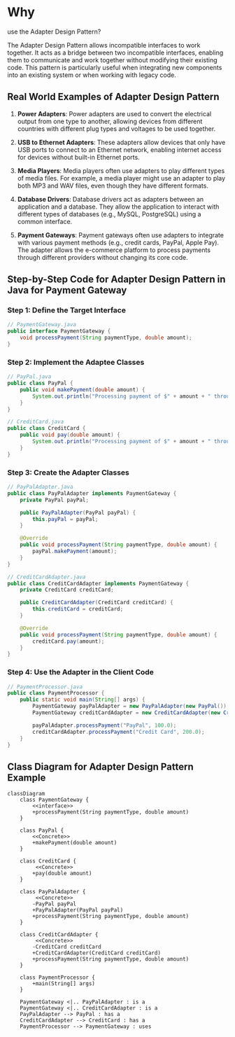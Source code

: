 # Why
use the Adapter Design Pattern?

The Adapter Design Pattern allows incompatible interfaces to work together. It acts as a bridge between two incompatible interfaces, enabling them to communicate and work together without modifying their existing code. This pattern is particularly useful when integrating new components into an existing system or when working with legacy code.

## Real World Examples of Adapter Design Pattern

1. **Power Adapters**: Power adapters are used to convert the electrical output from one type to another, allowing devices from different countries with different plug types and voltages to be used together.

2. **USB to Ethernet Adapters**: These adapters allow devices that only have USB ports to connect to an Ethernet network, enabling internet access for devices without built-in Ethernet ports.

3. **Media Players**: Media players often use adapters to play different types of media files. For example, a media player might use an adapter to play both MP3 and WAV files, even though they have different formats.

4. **Database Drivers**: Database drivers act as adapters between an application and a database. They allow the application to interact with different types of databases (e.g., MySQL, PostgreSQL) using a common interface.

5. **Payment Gateways**: Payment gateways often use adapters to integrate with various payment methods (e.g., credit cards, PayPal, Apple Pay). The adapter allows the e-commerce platform to process payments through different providers without changing its core code.


## Step-by-Step Code for Adapter Design Pattern in Java for Payment Gateway

### Step 1: Define the Target Interface
```java
// PaymentGateway.java
public interface PaymentGateway {
    void processPayment(String paymentType, double amount);
}
```

### Step 2: Implement the Adaptee Classes
```java
// PayPal.java
public class PayPal {
    public void makePayment(double amount) {
        System.out.println("Processing payment of $" + amount + " through PayPal.");
    }
}

// CreditCard.java
public class CreditCard {
    public void pay(double amount) {
        System.out.println("Processing payment of $" + amount + " through Credit Card.");
    }
}
```

### Step 3: Create the Adapter Classes
```java
// PayPalAdapter.java
public class PayPalAdapter implements PaymentGateway {
    private PayPal payPal;

    public PayPalAdapter(PayPal payPal) {
        this.payPal = payPal;
    }

    @Override
    public void processPayment(String paymentType, double amount) {
        payPal.makePayment(amount);
    }
}

// CreditCardAdapter.java
public class CreditCardAdapter implements PaymentGateway {
    private CreditCard creditCard;

    public CreditCardAdapter(CreditCard creditCard) {
        this.creditCard = creditCard;
    }

    @Override
    public void processPayment(String paymentType, double amount) {
        creditCard.pay(amount);
    }
}
```

### Step 4: Use the Adapter in the Client Code
```java
// PaymentProcessor.java
public class PaymentProcessor {
    public static void main(String[] args) {
        PaymentGateway payPalAdapter = new PayPalAdapter(new PayPal());
        PaymentGateway creditCardAdapter = new CreditCardAdapter(new CreditCard());

        payPalAdapter.processPayment("PayPal", 100.0);
        creditCardAdapter.processPayment("Credit Card", 200.0);
    }
}
```


## Class Diagram for Adapter Design Pattern Example

```mermaid
classDiagram
    class PaymentGateway {
        <<interface>>
        +processPayment(String paymentType, double amount)
    }

    class PayPal {
        <<Concrete>>
        +makePayment(double amount)
    }

    class CreditCard {
         <<Concrete>>
        +pay(double amount)
    }

    class PayPalAdapter {
         <<Concrete>>
        -PayPal payPal
        +PayPalAdapter(PayPal payPal)
        +processPayment(String paymentType, double amount)
    }

    class CreditCardAdapter {
         <<Concrete>>
        -CreditCard creditCard
        +CreditCardAdapter(CreditCard creditCard)
        +processPayment(String paymentType, double amount)
    }

    class PaymentProcessor {
        +main(String[] args)
    }

    PaymentGateway <|.. PayPalAdapter : is a
    PaymentGateway <|.. CreditCardAdapter : is a
    PayPalAdapter --> PayPal : has a
    CreditCardAdapter --> CreditCard : has a
    PaymentProcessor --> PaymentGateway : uses
```
